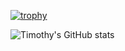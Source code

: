 
[![trophy](https://github-profile-trophy.vercel.app/?username=timothyokooboh&theme=onedark)](https://github.com/ryo-ma/github-profile-trophy)

![Timothy's GitHub stats](https://github-readme-stats-chi-nine-79.vercel.app/api?username=timothyokooboh&theme=dark&show_icons=true&hide=issues)

